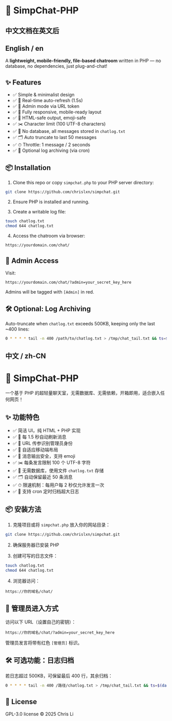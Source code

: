 
# 🧵 SimpChat-PHP
## 中文文档在英文后 ##

## English / en ##

A **lightweight, mobile-friendly, file-based chatroom** written in PHP — no database, no dependencies, just plug-and-chat!

## ✨ Features

- ✅ Simple & minimalist design
- ✅ 💬 Real-time auto-refresh (1.5s)
- ✅ 🔐 Admin mode via URL token
- ✅ 📱 Fully responsive, mobile-ready layout
- ✅ 🧼 HTML-safe output, emoji-safe
- ✅ ✂️ Character limit (100 UTF-8 characters)
- ✅ 🧩 No database, all messages stored in `chatlog.txt`
- ✅ 🗂 Auto truncate to last 50 messages
- ✅ ⏱ Throttle: 1 message / 2 seconds
- ✅ 📄 Optional log archiving (via cron)

## 📦 Installation

1. Clone this repo or copy `simpchat.php` to your PHP server directory:

```bash
git clone https://github.com/chrislxn/simpchat.git
```

2. Ensure PHP is installed and running.

3. Create a writable log file:

```bash
touch chatlog.txt
chmod 644 chatlog.txt
```

4. Access the chatroom via browser:

```
https://yourdomain.com/chat/
```

## 🔐 Admin Access

Visit:

```
https://yourdomain.com/chat/?admin=your_secret_key_here
```

Admins will be tagged with `[Admin]` in red.

## 🛠 Optional: Log Archiving

Auto-truncate when `chatlog.txt` exceeds 500KB, keeping only the last ~400 lines:

```bash
0 * * * * tail -n 400 /path/to/chatlog.txt > /tmp/chat_tail.txt && ts=$(date +\%Y\%m\%d-\%H%M%S) && mv /path/to/chatlog.txt /path/to/chatlog-${ts}.log && mv /tmp/chat_tail.txt /path/to/chatlog.txt && echo "[$(date +\%H:\%M:\%S)] System: Chat log archived, keeping last 400 lines." >> /path/to/chatlog.txt
```


## 中文 / zh-CN ##

# 🧵 SimpChat-PHP

一个基于 PHP 的超轻量聊天室，无需数据库、无需依赖，开箱即用，适合嵌入任何网页！

## ✨ 功能特色

- ✅ 简洁 UI，纯 HTML + PHP 实现
- ✅ 💬 每 1.5 秒自动刷新消息
- ✅ 🔐 URL 传参识别管理员身份
- ✅ 📱 自适应移动端布局
- ✅ 🧼 消息输出安全，支持 emoji
- ✅ ✂️ 每条发言限制 100 个 UTF-8 字符
- ✅ 🧩 无需数据库，使用文件 `chatlog.txt` 存储
- ✅ 🗂 自动保留最近 50 条消息
- ✅ ⏱ 限速机制：每用户每 2 秒仅允许发言一次
- ✅ 📄 支持 cron 定时归档超大日志

## 📦 安装方法

1. 克隆项目或将 `simpchat.php` 放入你的网站目录：

```bash
git clone https://github.com/chrislxn/simpchat.git
```

2. 确保服务器已安装 PHP

3. 创建可写的日志文件：

```bash
touch chatlog.txt
chmod 644 chatlog.txt
```

4. 浏览器访问：

```
https://你的域名/chat/
```

## 🔐 管理员进入方式

访问以下 URL（设置自己的密钥）：

```
https://你的域名/chat/?admin=your_secret_key_here
```

管理员发言将带有红色 `[管理员]` 标识。

## 🛠 可选功能：日志归档

若日志超过 500KB，可保留最后 400 行，其余归档：

```bash
0 * * * * tail -n 400 /路径/chatlog.txt > /tmp/chat_tail.txt && ts=$(date +\%Y\%m\%d-\%H%M%S) && mv /路径/chatlog.txt /路径/chatlog-${ts}.log && mv /tmp/chat_tail.txt /路径/chatlog.txt && echo "[$(date +\%H:\%M:\%S)] 系统: 聊天记录已归档，保留最后 400 条。" >> /路径/chatlog.txt
```

## 📜 License

GPL-3.0 license © 2025 Chris Li

